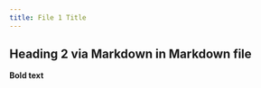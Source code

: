```yaml
---
title: File 1 Title
---
```


## Heading 2 via Markdown in Markdown file

<!--
NOTE: <div> is needed for temporary fix bcuz without it client-side HTML warning message appears. I believe a <p> tags are getting injected to wrap the component without it for some reason.
-->

<div>
<local-component>
<strong>Bold text</strong>
</local-component>
</div>
